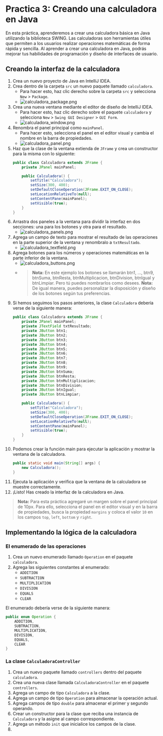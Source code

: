 # Practica 3: Creando una calculadora en Java

En esta práctica, aprenderemos a crear una calculadora básica en Java utilizando la biblioteca SWING. Las calculadoras
son herramientas útiles que permiten a los usuarios realizar operaciones matemáticas de forma rápida y sencilla. Al
aprender a crear una calculadora en Java, podrás mejorar tus habilidades de programación y diseño de interfaces de
usuario.

## Creando la interfaz de la calculadora

1. Crea un nuevo proyecto de Java en IntelliJ IDEA.
2. Crea dentro de la carpeta `src` un nuevo paquete llamado `calculadora`.
    - Para hacer esto, haz clic derecho sobre la carpeta `src` y selecciona `New` > `Package`.
    - ![calculadora_package.png](calculadora_package.png)
3. Crea una nueva ventana mediante el editor de diseño de IntelliJ IDEA.
    - Para hacer esto, haz clic derecho sobre el paquete `calculadora` y selecciona
      `New` > `Swing GUI Designer` > `GUI Form`.
    - ![calculadora_window.png](calculadora_window.png)
4. Renombra el panel principal como `mainPanel`.
    - Para hacer esto, selecciona el panel en el editor visual y cambia el nombre en la barra de propiedades.
    - ![calculadora_panel.png](calculadora_panel.png)
5. Haz que la clase de la ventana extienda de `JFrame` y crea un constructor para la misma con lo siguiente:
    ```java
    public class Calculadora extends JFrame {
        private JPanel mainPanel;

        public Calculadora() {
            setTitle("Calculadora");
            setSize(300, 400);
            setDefaultCloseOperation(JFrame.EXIT_ON_CLOSE);
            setLocationRelativeTo(null);
            setContentPane(mainPanel);
            setVisible(true);
        }
    }
    ```
6. Arrastra dos paneles a la ventana para dividir la interfaz en dos secciones: una para los botones y otra para el
   resultado.
    - ![calculadora_panels.png](calculadora_paneles.png)
7. Agrega un campo de texto para mostrar el resultado de las operaciones en la parte superior de la ventana y renombralo
   a `txtResultado`.
    - ![calculadora_textfield.png](calculadora_textfield.png)
8. Agrega botones para los números y operaciones matemáticas en la parte inferior de la ventana.
    - ![calculadora_buttons.png](calculadora_buttons.png)
    - > **Nota:** En este ejemplo los botones se llamarán btn1, ..., btn9, btnSuma, btnResta, btnMultiplicacion,
      btnDivision, btnIgual y btnLimpiar. Pero tú puedes nombrarlos como desees.
      > **Nota:** De igual manera, puedes personalizar la disposición y diseño de los botones según tus preferencias.
9. Si hemos seguimos los pasos anteriores, la clase `Calculadora` debería verse de la siguiente manera:
    ```java
    public class Calculadora extends JFrame {
        private JPanel mainPanel;
        private JTextField txtResultado;
        private JButton btn1;
        private JButton btn2;
        private JButton btn3;
        private JButton btn4;
        private JButton btn5;
        private JButton btn6;
        private JButton btn7;
        private JButton btn8;
        private JButton btn9;
        private JButton btnSuma;
        private JButton btnResta;
        private JButton btnMultiplicacion;
        private JButton btnDivision;
        private JButton btnIgual;
        private JButton btnLimpiar;

        public Calculadora() {
            setTitle("Calculadora");
            setSize(300, 400);
            setDefaultCloseOperation(JFrame.EXIT_ON_CLOSE);
            setLocationRelativeTo(null);
            setContentPane(mainPanel);
            setVisible(true);
        }
    }
    ```
10. Podemos crear la función main para ejecutar la aplicación y mostrar la ventana de la calculadora.
    ```java
    public static void main(String[] args) {
        new Calculadora();
    }
    ```
11. Ejecuta la aplicación y verifica que la ventana de la calculadora se muestre correctamente.
12. ¡Listo! Has creado la interfaz de la calculadora en Java.

> **Nota:** Para esta práctica agregaré un margen sobre el panel principal de 10px. Para ello, selecciona el panel en el
> editor visual y en la barra de propiedades, busca la propiedad `margins` y coloca el valor `10` en los campos `top`,
> `left`, `bottom` y `right`.

## Implementando la lógica de la calculadora

### El enumerado de las operaciones

1. Crea un nuevo enumerado llamado `Operation` en el paquete `calculadora`.
2. Agrega las siguientes constantes al enumerado:
    - `ADDITION`
    - `SUBTRACTION`
    - `MULTIPLICATION`
    - `DIVISION`
    - `EQUALS`
    - `CLEAR`

El enumerado debería verse de la siguiente manera:

```java
public enum Operation {
    ADDITION,
    SUBTRACTION,
    MULTIPLICATION,
    DIVISION,
    EQUALS,
    CLEAR
}
```

### La clase `CalculadoraController`

1. Crea un nuevo paquete llamado `controllers` dentro del paquete `calculadora`.
2. Crea una nueva clase llamada `CalculadoraController` en el paquete `controllers`.
3. Agrega un campo de tipo `Calculadora` a la clase.
4. Agrega un campo de tipo `Operation` para almacenar la operación actual.
5. Agrega campos de tipo `double` para almacenar el primer y segundo operando.
6. Crear un constructor para la clase que reciba una instancia de `Calculadora` y la asigne al campo correspondiente.
7. Agrega un método `init` que inicialice los campos de la clase.
8. 